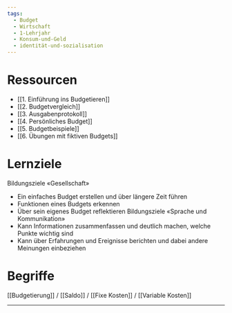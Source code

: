 ```yaml
---
tags:
  - Budget
  - Wirtschaft
  - 1-Lehrjahr
  - Konsum-und-Geld
  - identität-und-sozialisation
---
```

# Ressourcen
- [[1. Einführung ins Budgetieren]]
- [[2. Budgetvergleich]]
- [[3. Ausgabenprotokoll]]
- [[4. Persönliches Budget]]
- [[5. Budgetbeispiele]]
- [[6. Übungen mit fiktiven Budgets]]
# Lernziele

Bildungsziele «Gesellschaft»
- Ein einfaches Budget erstellen und über längere Zeit führen 
- Funktionen eines Budgets erkennen 
- Über sein eigenes Budget reflektieren 
Bildungsziele «Sprache und Kommunikation»
- Kann Informationen zusammenfassen und deutlich machen, welche Punkte wichtig sind 
- Kann über Erfahrungen und Ereignisse berichten und dabei andere Meinungen einbeziehen  
# Begriffe
[[Budgetierung]] / [[Saldo]] / [[Fixe Kosten]] / [[Variable Kosten]]

---


